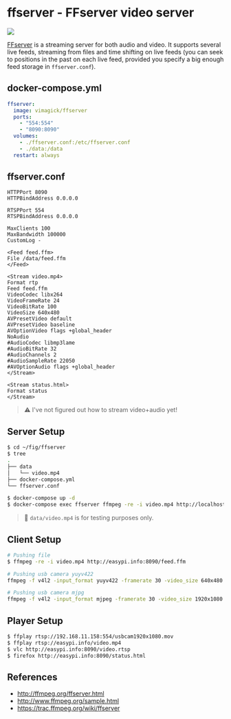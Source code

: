 ffserver - FFserver video server
================================

![](https://badge.imagelayers.io/vimagick/ffserver:latest.svg)

[FFserver][1] is a streaming server for both audio and video. It supports
several live feeds, streaming from files and time shifting on live
feeds (you can seek to positions in the past on each live feed,
provided you specify a big enough feed storage in `ffserver.conf`).

## docker-compose.yml

```yaml
ffserver:
  image: vimagick/ffserver
  ports:
    - "554:554"
    - "8090:8090"
  volumes:
    - ./ffserver.conf:/etc/ffserver.conf
    - ./data:/data
  restart: always
```

## ffserver.conf

```
HTTPPort 8090
HTTPBindAddress 0.0.0.0

RTSPPort 554
RTSPBindAddress 0.0.0.0

MaxClients 100
MaxBandwidth 100000
CustomLog -

<Feed feed.ffm>
File /data/feed.ffm
</Feed>

<Stream video.mp4>
Format rtp
Feed feed.ffm
VideoCodec libx264
VideoFrameRate 24
VideoBitRate 100
VideoSize 640x480
AVPresetVideo default
AVPresetVideo baseline
AVOptionVideo flags +global_header
NoAudio
#AudioCodec libmp3lame
#AudioBitRate 32
#AudioChannels 2
#AudioSampleRate 22050
#AVOptionAudio flags +global_header
</Stream>

<Stream status.html>
Format status
</Stream>
```

> :warning: I've not figured out how to stream video+audio yet!

## Server Setup

```bash
$ cd ~/fig/ffserver
$ tree
.
├── data
│   └── video.mp4
├── docker-compose.yml
└── ffserver.conf

$ docker-compose up -d
$ docker-compose exec ffserver ffmpeg -re -i video.mp4 http://localhost:8090/feed.ffm
```

> :hammer: `data/video.mp4` is for testing purposes only.

## Client Setup

```bash
# Pushing file
$ ffmpeg -re -i video.mp4 http://easypi.info:8090/feed.ffm

# Pushing usb camera yuyv422
ffmpeg -f v4l2 -input_format yuyv422 -framerate 30 -video_size 640x480 -i /dev/video0 -c:v nvenc -vf format=yuv420p -an http://192.168.11.158:8090/camfeed.ffm

# Pushing usb camera mjpg
ffmpeg -f v4l2 -input_format mjpeg -framerate 30 -video_size 1920x1080 -i /dev/video2 -c:v nvenc -vf format=yuv420p -an http://192.168.11.158:8090/camfeed1920x1080.ffm

```

## Player Setup

```bash
$ ffplay rtsp://192.168.11.158:554/usbcam1920x1080.mov
$ ffplay rtsp://easypi.info/video.mp4
$ vlc http://easypi.info:8090/video.rtsp
$ firefox http://easypi.info:8090/status.html
```

## References

- <http://ffmpeg.org/ffserver.html>
- <http://www.ffmpeg.org/sample.html>
- <https://trac.ffmpeg.org/wiki/ffserver>

[1]: https://www.ffmpeg.org/ffserver.html

